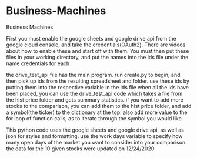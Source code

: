 # Business-Machines
Business Machines

First you must enable the google sheets and google drive api from the google cloud console, and take the credentials(OAuth2). There are videos about how to enable these and start off with them.
You must then put these files in your working directory, and put the names into the ids file under the name credentials for each

the drive_test_api file has the main program. run create.py to begin, and then pick up ids from the resulting spreadsheet and folder.
use these ids by putting them into the respective variable in the ids file
when all the ids have been placed, you can use the drive_test_api code which takes a file from the hist price folder and gets summary statistics.
if you want to add more stocks to the comparison, you can add them to the hist price folder, and add a symbol(the ticker) to the dictionary at the top.
also add more value to the for loop of function calls, as to iterate through the symbol you would like.

This python code uses the google sheets and google drive api, as well as json for styles and formatting. use the work days variable to specify how many open days of the market you want to consider into your comparison.
the data for the 10 given stocks were updated on 12/24/2020
